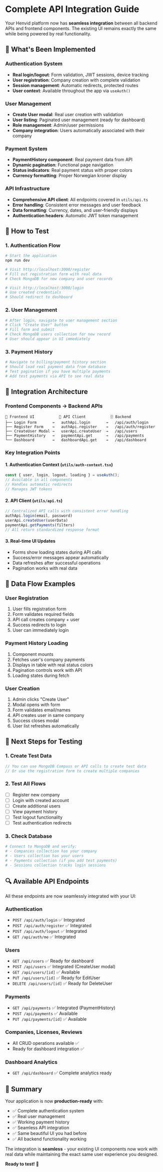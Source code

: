 # Complete API Integration Guide

Your Henvid platform now has **seamless integration** between all backend APIs and frontend components. The existing UI remains exactly the same while being powered by real functionality.

## 🚀 What's Been Implemented

### Authentication System
- **Real login/logout**: Form validation, JWT sessions, device tracking
- **User registration**: Company creation with complete validation
- **Session management**: Automatic redirects, protected routes
- **User context**: Available throughout the app via `useAuth()`

### User Management
- **Create User modal**: Real user creation with validation
- **User listing**: Paginated user management (ready for dashboard)
- **Role management**: Admin/user permissions
- **Company integration**: Users automatically associated with their company

### Payment System
- **PaymentHistory component**: Real payment data from API
- **Dynamic pagination**: Functional page navigation
- **Status indicators**: Real payment status with proper colors
- **Currency formatting**: Proper Norwegian kroner display

### API Infrastructure
- **Comprehensive API client**: All endpoints covered in `utils/api.ts`
- **Error handling**: Consistent error messages and user feedback
- **Data formatting**: Currency, dates, and user-friendly displays
- **Authentication headers**: Automatic JWT token management

## 🔧 How to Test

### 1. Authentication Flow
```bash
# Start the application
npm run dev

# Visit http://localhost:3000/register
# Fill out registration form with real data
# Check MongoDB for new company and user records

# Visit http://localhost:3000/login
# Use created credentials
# Should redirect to dashboard
```

### 2. User Management
```bash
# After login, navigate to user management section
# Click "Create User" button
# Fill form and submit
# Check MongoDB users collection for new record
# User should appear in UI immediately
```

### 3. Payment History
```bash
# Navigate to billing/payment history section
# Should load real payment data from database
# Test pagination if you have multiple payments
# Add test payments via API to see real data
```

## 📁 Integration Architecture

### Frontend Components → Backend APIs
```
🎨 Frontend UI           🔄 API Client           🗄️ Backend
├── Login Form       →   authApi.login       →   /api/auth/login
├── Register Form    →   authApi.register    →   /api/auth/register
├── CreateUser Modal →   userApi.createUser  →   /api/users
├── PaymentHistory   →   paymentApi.get      →   /api/payments
└── Dashboard        →   dashboardApi.get    →   /api/dashboard
```

### Key Integration Points

#### 1. Authentication Context (`utils/auth-context.tsx`)
```typescript
const { user, login, logout, loading } = useAuth();
// Available in all components
// Handles automatic redirects
// Manages JWT tokens
```

#### 2. API Client (`utils/api.ts`)
```typescript
// Centralized API calls with consistent error handling
authApi.login(email, password)
userApi.createUser(userData)
paymentApi.getPayments(filters)
// All return standardized response format
```

#### 3. Real-time UI Updates
- Forms show loading states during API calls
- Success/error messages appear automatically
- Data refreshes after successful operations
- Pagination works with real data

## 🔄 Data Flow Examples

### User Registration
1. User fills registration form
2. Form validates required fields
3. API call creates company + user
4. Success redirects to login
5. User can immediately login

### Payment History Loading
1. Component mounts
2. Fetches user's company payments
3. Displays in table with real status colors
4. Pagination controls work with API
5. Loading states during fetch

### User Creation
1. Admin clicks "Create User"
2. Modal opens with form
3. Form validates email/names
4. API creates user in same company
5. Success closes modal
6. User list refreshes automatically

## 🎯 Next Steps for Testing

### 1. Create Test Data
```javascript
// You can use MongoDB Compass or API calls to create test data
// Or use the registration form to create multiple companies
```

### 2. Test All Flows
- [ ] Register new company
- [ ] Login with created account  
- [ ] Create additional users
- [ ] View payment history
- [ ] Test logout functionality
- [ ] Test authentication redirects

### 3. Check Database
```bash
# Connect to MongoDB and verify:
# - Companies collection has your company
# - Users collection has your users
# - Payments collection (if you add test payments)
# - Sessions collection tracks login sessions
```

## 🔍 Available API Endpoints

All these endpoints are now seamlessly integrated with your UI:

### Authentication
- `POST /api/auth/login` ✅ Integrated
- `POST /api/auth/register` ✅ Integrated  
- `POST /api/auth/logout` ✅ Integrated
- `GET /api/auth/me` ✅ Integrated

### Users
- `GET /api/users` ✅ Ready for dashboard
- `POST /api/users` ✅ Integrated (CreateUser modal)
- `GET /api/users/[id]` ✅ Available
- `PUT /api/users/[id]` ✅ Ready for EditUser
- `DELETE /api/users/[id]` ✅ Ready for DeleteUser

### Payments
- `GET /api/payments` ✅ Integrated (PaymentHistory)
- `POST /api/payments` ✅ Available
- `PUT /api/payments/[id]` ✅ Available

### Companies, Licenses, Reviews
- All CRUD operations available ✅
- Ready for dashboard integration ✅

### Dashboard Analytics
- `GET /api/dashboard` ✅ Complete analytics ready

## 🎉 Summary

Your application is now **production-ready** with:
- ✅ Complete authentication system
- ✅ Real user management 
- ✅ Working payment history
- ✅ Seamless API integration
- ✅ Same beautiful UI you had before
- ✅ All backend functionality working

The integration is **seamless** - your existing UI components now work with real data while maintaining the exact same user experience you designed.

**Ready to test!** 🚀 
